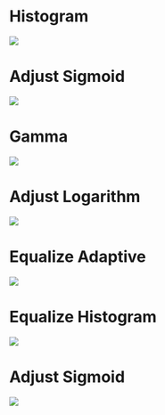 # Histogram
![](https://github.com/MohammadMahdiOmid/Virtual-Irrigation/blob/master/Image_processing/image_inhancement/images/Histogram.png)

# Adjust Sigmoid
![](https://github.com/MohammadMahdiOmid/Virtual-Irrigation/blob/master/Image_processing/image_inhancement/images/adj_sigmoid.png)
# Gamma
![](https://github.com/MohammadMahdiOmid/Virtual-Irrigation/blob/master/Image_processing/image_inhancement/images/gamma.png)

# Adjust Logarithm
![](https://github.com/MohammadMahdiOmid/Virtual-Irrigation/blob/master/Image_processing/image_inhancement/images/lod_adj.png)

# Equalize Adaptive
![](https://github.com/MohammadMahdiOmid/Virtual-Irrigation/blob/master/Image_processing/image_inhancement/images/eq_adaptive.png)

# Equalize Histogram
![](https://github.com/MohammadMahdiOmid/Virtual-Irrigation/blob/master/Image_processing/image_inhancement/images/eql_hist.png)

# Adjust Sigmoid
![](https://github.com/MohammadMahdiOmid/Virtual-Irrigation/blob/master/Image_processing/image_inhancement/images/adj_sigmoid.png)
